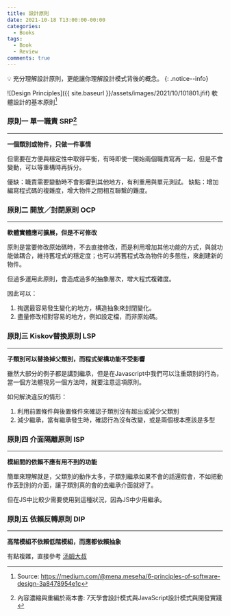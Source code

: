 ```yaml
---
title: 設計原則
date: 2021-10-18 T13:00:00-00:00
categories:
  - Books
tags:
  - Book
  - Review
comments: true
---
```


💡  充分理解設計原則，更能讓你理解設計模式背後的概念。
{: .notice--info}

![Design Principles]({{ site.baseurl }}/assets/images/2021/10/101801.jfif)
軟體設計的基本原則[^1]

### 原則一 單一職責 SRP[^2]
---

**一個類別或物件，只做一件事情**

但需要在方便與穩定性中取得平衡，有時即使一開始兩個職責寫再一起，但是不會變動，可以等重構時再拆分。

優缺：職責需要變動時不會影響到其他地方，有利重用與單元測試。
缺點：增加編寫程式碼的複雜度，增大物件之間相互聯繫的難度。

### 原則二 開放／封閉原則 OCP
---

**軟體實體應可擴展，但是不可修改**

原則是當要修改原始碼時，不去直接修改，而是利用增加其他功能的方式，與就功能做耦合，維持舊埕式的穩定度；也可以將舊程式改為物件的多態性，來創建新的物件。

但過多運用此原則，會造成過多的抽象層次，增大程式複雜度。

因此可以：

1. 掏選最容易發生變化的地方，構造抽象來封閉變化。
2. 盡量修改相對容易的地方，例如設定檔，而非原始碼。


### 原則三 Kiskov替換原則 LSP
---

**子類別可以替換掉父類別，而程式架構功能不受影響**

雖然大部分的例子都是講到繼承，但是在Javascript中我們可以注重類別的行為，當一個方法體現另一個方法時，就要注意這項原則。

如何解決違反的情形：
1. 利用前置條件與後置條件來確認子類別沒有超出或減少父類別
2. 減少繼承，當有繼承發生時，確認行為沒有改變，或是兩個根本應該是多型

### 原則四 介面隔離原則 ISP
---

**模組間的依賴不應有用不到的功能**

簡單來理解就是，父類別的動作太多，子類別繼承如果不會的話還假會，不如把動作丟到別的介面，讓子類別真的會的去繼承介面就好了。

但在JS中比較少需要使用到這種狀況，因為JS中少用繼承。

### 原則五 依賴反轉原則 DIP
---

**高階模組不依賴低階模組，而應都依賴抽象**

有點複雜，直接參考 [汤姆大叔](https://wiki.jikexueyuan.com/project/javascript-depth-understanding/solid-dip.html) 

[^1]: Source: https://medium.com/@mena.meseha/6-principles-of-software-design-3a8478954e1c
[^2]: 內容濃縮與重編於兩本書: 7天學會設計模式與JavaScript設計模式與開發實踐